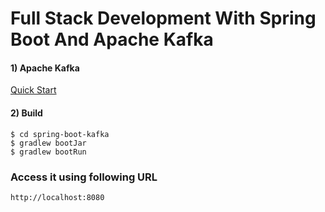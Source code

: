  # Full Stack Development With Spring Boot And Apache Kafka
 
 #### 1) Apache Kafka
 [Quick Start](https://kafka.apache.org/quickstart)
 #### 2) Build
 
 ```
 $ cd spring-boot-kafka
 $ gradlew bootJar
 $ gradlew bootRun
 ```
 
 ### Access it using following URL
 
 ```
 http://localhost:8080
 ```
